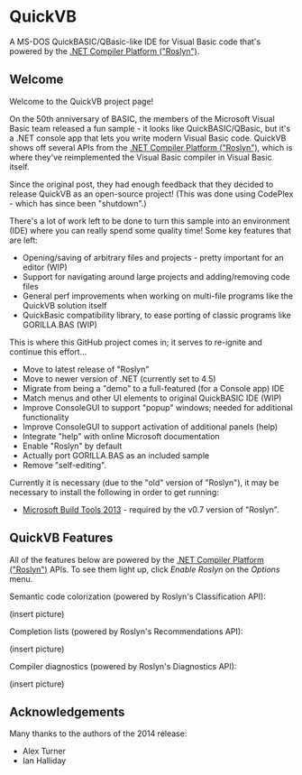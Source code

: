 # QuickVB

A MS-DOS QuickBASIC/QBasic-like IDE for Visual Basic code that's powered by the [.NET Compiler Platform ("Roslyn")](https://github.com/dotnet/roslyn/).

## Welcome

Welcome to the QuickVB project page! 

On the 50th anniversary of BASIC, the members of the Microsoft Visual Basic team released a fun sample - it looks like QuickBASIC/QBasic, but it's a .NET console app that lets you write modern Visual Basic code. QuickVB shows off several APIs from the [.NET Compiler Platform ("Roslyn")](https://github.com/dotnet/roslyn/), which is where they've reimplemented the Visual Basic compiler in Visual Basic itself.

Since the original post, they had enough feedback that they decided to release QuickVB as an open-source project! (This was done using CodePlex - which has since been "shutdown".)

There's a lot of work left to be done to turn this sample into an environment (IDE) where you can really spend some quality time! Some key features that are left: 

* Opening/saving of arbitrary files and projects - pretty important for an editor (WIP)
* Support for navigating around large projects and adding/removing code files
* General perf improvements when working on multi-file programs like the QuickVB solution itself
* QuickBasic compatibility library, to ease porting of classic programs like GORILLA.BAS (WIP)

This is where this GitHub project comes in; it serves to re-ignite and continue this effort...

* Move to latest release of "Roslyn"
* Move to newer version of .NET (currently set to 4.5)
* Migrate from being a "demo" to a full-featured (for a Console app) IDE
* Match menus and other UI elements to original QuickBASIC IDE (WIP)
* Improve ConsoleGUI to support "popup" windows; needed for additional functionality
* Improve ConsoleGUI to support activation of additional panels (help)
* Integrate "help" with online Microsoft documentation
* Enable "Roslyn" by default
* Actually port GORILLA.BAS as an included sample
* Remove "self-editing".

Currently it is necessary (due to the "old" version of "Roslyn"), it may be necessary to install the following in order to get running:

* [Microsoft Build Tools 2013](https://www.microsoft.com/en-US/download/details.aspx?id=40760) - required by the v0.7 version of "Roslyn".

## QuickVB Features

All of the features below are powered by the [.NET Compiler Platform ("Roslyn")](https://github.com/dotnet/roslyn/) APIs. To see them light up, click *Enable Roslyn* on the *Options* menu.

Semantic code colorization (powered by Roslyn's Classification API):

(insert picture)

Completion lists (powered by Roslyn's Recommendations API):

(insert picture)

Compiler diagnostics (powered by Roslyn's Diagnostics API):

(insert picture)

## Acknowledgements

Many thanks to the authors of the 2014 release:

* Alex Turner
* Ian Halliday
